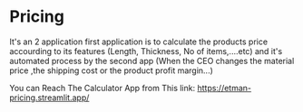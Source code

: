 # Pricing
It's an 2 application
first application is to calculate the products price accourding to its features (Length, Thickness, No of items,....etc)
and it's automated process by the second app (When the CEO changes the material price ,the shipping cost or the product profit margin...)

You can Reach The Calculator App from This link: https://etman-pricing.streamlit.app/

